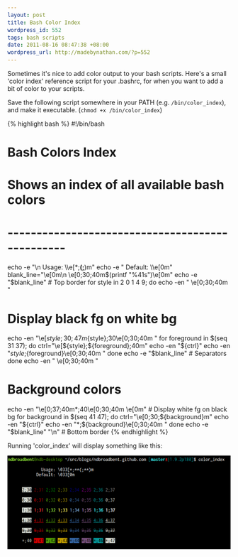 ```yaml
---
layout: post
title: Bash Color Index
wordpress_id: 552
tags: bash scripts
date: 2011-08-16 08:47:38 +08:00
wordpress_url: http://madebynathan.com/?p=552
---
```

Sometimes it's nice to add color output to your bash scripts. Here's a small 'color index' reference script for your .bashrc, for when you want to add a bit of color to your scripts.

Save the following script somewhere in your PATH (e.g. `/bin/color_index`), <br/>and make it executable. (`chmod +x /bin/color_index`)

{% highlight bash %}
#!/bin/bash
# Bash Colors Index
# Shows an index of all available bash colors
# ------------------------------------------------
echo -e "\n              Usage: \\\e[*;**(;**)m"
echo -e   "            Default: \\\e[0m"
blank_line="\e[0m\n     \e[0;30;40m$(printf "%41s")\e[0m"
echo -e "$blank_line" # Top border
for style in 2 0 1 4 9; do
  echo -en "     \e[0;30;40m "
  # Display black fg on white bg
  echo -en "\e[${style};30;47m${style};30\e[0;30;40m "
  for foreground in $(seq 31 37); do
      ctrl="\e[${style};${foreground};40m"
      echo -en "${ctrl}"
      echo -en "${style};${foreground}\e[0;30;40m "
  done
  echo -e "$blank_line" # Separators
done
echo -en "     \e[0;30;40m "
# Background colors
echo -en "\e[0;37;40m*;40\e[0;30;40m \e[0m" # Display white fg on black bg
for background in $(seq 41 47); do
    ctrl="\e[0;30;${background}m"
    echo -en "${ctrl}"
    echo -en "*;${background}\e[0;30;40m "
done
echo -e "$blank_line" "\n" # Bottom border
{% endhighlight %}

Running 'color_index' will display something like this:

<img src="/images/posts/2011/08/color_index-resized-post.png" alt="color_index()" />

